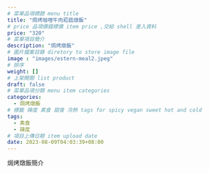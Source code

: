 ```yaml
---
# 菜單品項標題 menu title 
title: "焗烤咖哩牛肉菘菇燉飯"
# price 品項價錢標價 item price ,交給 shell 差入資料
price: "320" 
# 菜單項目簡介 
description: "焗烤燉飯"
# 圖片檔案目錄 diretory to store image file
image : "images/estern-meal2.jpeg"
# 排序
weight: []
# 上架開關 list product 
draft: false
# 菜單品項分類 menu item categories 
categories:
  - 焗烤燉飯
# 標籤 辣度 素食 甜食 冷熱 tags for spicy vegan sweet hot and cold 
tags:
  - 素食
  - 辣度
# 項目上傳日期 item upload date 
date: 2023-08-09T04:03:39+08:00
---
```


焗烤燉飯簡介
